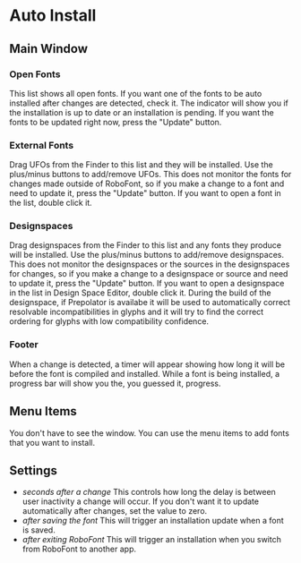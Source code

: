 # Auto Install

## Main Window

### Open Fonts

This list shows all open fonts. If you want one of the fonts to be auto installed after changes are detected, check it. The indicator will show you if the installation is up to date or an installation is pending. If you want the fonts to be updated right now, press the "Update" button.

### External Fonts

Drag UFOs from the Finder to this list and they will be installed. Use the plus/minus buttons to add/remove UFOs. This does not monitor the fonts for changes made outside of RoboFont, so if you make a change to a font and need to update it, press the "Update" button. If you want to open a font in the list, double click it.

### Designspaces

Drag designspaces from the Finder to this list and any fonts they produce will be installed. Use the plus/minus buttons to add/remove designspaces. This does not monitor the designspaces or the sources in the designspaces for changes, so if you make a change to a designspace or source and need to update it, press the "Update" button. If you want to open a designspace in the list in Design Space Editor, double click it. During the build of the designspace, if Prepolator is availabe it will be used to automatically correct resolvable incompatibilities in glyphs and it will try to find the correct ordering for glyphs with low compatibility confidence.

### Footer

When a change is detected, a timer will appear showing how long it will be before the font is compiled and installed. While a font is being installed, a progress bar will show you the, you guessed it, progress.

## Menu Items

You don't have to see the window. You can use the menu items to add fonts that you want to install.

## Settings

- *seconds after a change* This controls how long the delay is between user inactivity a change will occur. If you don't want it to update automatically after changes, set the value to zero.
- *after saving the font* This will trigger an installation update when a font is saved.
- *after exiting RoboFont* This will trigger an installation when you switch from RoboFont to another app.